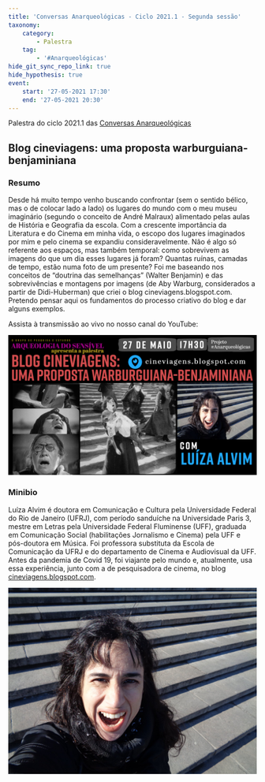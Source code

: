 ```yaml
---
title: 'Conversas Anarqueológicas - Ciclo 2021.1 - Segunda sessão'
taxonomy:
    category:
        - Palestra
    tag:
        - '#Anarqueológicas'
hide_git_sync_repo_link: true
hide_hypothesis: true
event:
    start: '27-05-2021 17:30'
    end: '27-05-2021 20:30'
---
```


Palestra do ciclo 2021.1 das [Conversas Anarqueológicas](http://arqueologiadosensivel.ufba.br/projetos/extensao/anarqueologicas)

## Blog cineviagens: uma proposta warburguiana-benjaminiana

### Resumo

Desde há muito tempo venho buscando confrontar (sem o sentido bélico, mas o de colocar lado a lado) os lugares do mundo com o meu museu imaginário (segundo o conceito de André Malraux) alimentado pelas aulas de História e Geografia da escola. Com a crescente importância da Literatura e do Cinema em minha vida, o escopo dos lugares imaginados por mim e pelo cinema se expandiu consideravelmente. Não é algo só referente aos espaços, mas também temporal: como sobrevivem as imagens do que um dia esses lugares já foram? Quantas ruínas, camadas de tempo, estão numa foto de um presente? Foi me baseando nos conceitos de “doutrina das semelhanças” (Walter Benjamin) e das sobrevivências e montagens por imagens (de Aby Warburg, considerados a partir de Didi-Huberman) que criei o blog cineviagens.blogspot.com. Pretendo pensar aqui os fundamentos do processo criativo do blog e dar alguns exemplos.

Assista à transmissão ao vivo no nosso canal do YouTube:

[![Imagem destacada do vídeo da transmissão ao vivo no YouTube](YouTubeLuizaAlvim.jpg "Imagem destacada do vídeo da transmissão ao vivo no YouTube")](https://www.youtube.com/watch?v=yfgJN2g45QM)

### Minibio

Luíza Alvim é doutora em Comunicação e Cultura pela Universidade Federal do Rio de Janeiro (UFRJ), com período sanduíche na Universidade Paris 3, mestre em Letras pela Universidade Federal Fluminense (UFF), graduada em Comunicação Social (habilitações Jornalismo e Cinema) pela UFF e pós-doutora em Música. Foi professora substituta da Escola de Comunicação da UFRJ e do departamento de Cinema e Audiovisual da UFF. Antes da pandemia de Covid 19, foi viajante pelo mundo e, atualmente, usa essa experiência, junto com a de pesquisadora de cinema, no blog [cineviagens.blogspot.com](https://cineviagens.blogspot.com/).

![Fotografia de Luíza Alvim](luizaalvim.jpg "Fotografia de Luíza Alvim")